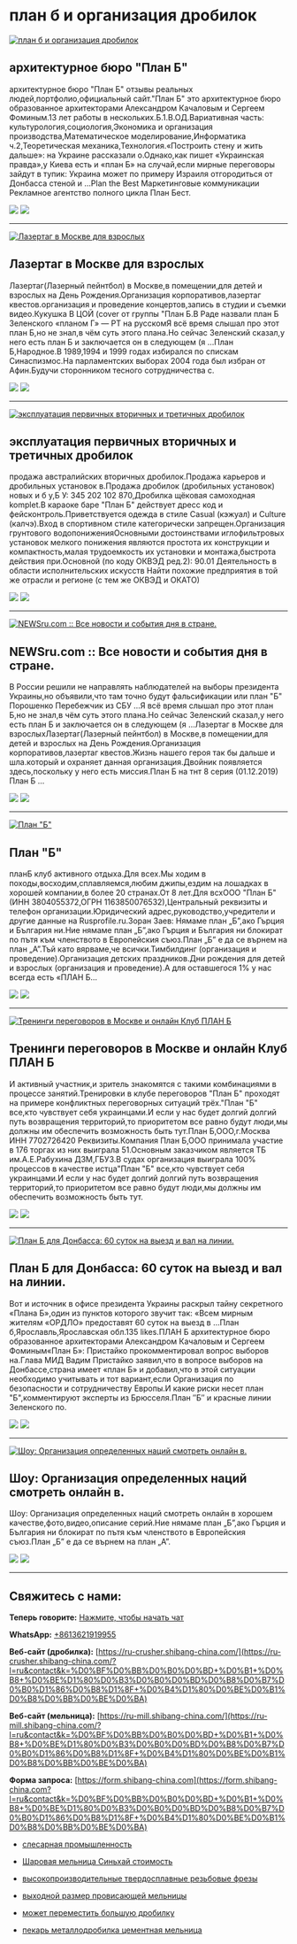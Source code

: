 # план б и организация дробилок

<a href="https://swt.shibang-china.com/?l=ru&img&k=%D0%BF%D0%BB%D0%B0%D0%BD+%D0%B1+%D0%B8+%D0%BE%D1%80%D0%B3%D0%B0%D0%BD%D0%B8%D0%B7%D0%B0%D1%86%D0%B8%D1%8F+%D0%B4%D1%80%D0%BE%D0%B1%D0%B8%D0%BB%D0%BE%D0%BA" target="_blank">![план б и организация дробилок](http://static.shibang-china.com/all-800x300/433.jpg)</a>

## архитектурное бюро &quot;План Б&quot;
архитектурное бюро &quot;План Б&quot; отзывы реальных людей,портфолио,официальный сайт.&quot;План Б&quot; это архитектурное бюро образованное архитекторами Александром Качаловым и Сергеем Фоминым.13 лет работы в нескольких.Б.1.В.ОД.Вариативная часть: культурология,социология,Экономика и организация производства,Математическое моделирование,Информатика ч.2,Теоретическая механика,Технология.&#171;Построить стену и жить дальше&#187;: на Украине рассказали о.Однако,как пишет &#171;Украинская правда&#187;,у Киева есть и &#171;план Б&#187; на случай,если мирные переговоры зайдут в тупик: Украина может по примеру Израиля отгородиться от Донбасса стеной и …Plan the Best Маркетинговые коммуникации Рекламное агентство полного цикла План Бест.


<a href="https://whatsapp.shibangsoft.com/WhatsApp.php" target="_blank" title="WhatsApp">![](http://static.shibang-china.com/icon/whatsapp.png)</a> <a href="https://swt.shibang-china.com/?l=ru&icon&k=%D0%BF%D0%BB%D0%B0%D0%BD+%D0%B1+%D0%B8+%D0%BE%D1%80%D0%B3%D0%B0%D0%BD%D0%B8%D0%B7%D0%B0%D1%86%D0%B8%D1%8F+%D0%B4%D1%80%D0%BE%D0%B1%D0%B8%D0%BB%D0%BE%D0%BA" target="_blank">![](http://static.shibang-china.com/icon/chat-ru.png)</a>

---

<a href="https://swt.shibang-china.com/?l=ru&img&k=%D0%BF%D0%BB%D0%B0%D0%BD+%D0%B1+%D0%B8+%D0%BE%D1%80%D0%B3%D0%B0%D0%BD%D0%B8%D0%B7%D0%B0%D1%86%D0%B8%D1%8F+%D0%B4%D1%80%D0%BE%D0%B1%D0%B8%D0%BB%D0%BE%D0%BA" target="_blank">![Лазертаг в Москве для взрослых](http://static.shibang-china.com/all-800x300/1012.jpg)</a>

## Лазертаг в Москве для взрослых
Лазертаг(Лазерный пейнтбол) в Москве,в помещении,для детей и взрослых на День Рождения.Организация корпоративов,лазертаг квестов.организация и проведение концертов,запись в студии и съемки видео.Кукушка В ЦОЙ (cover от группы &quot;План Б.В Раде назвали план Б Зеленского &#171;планом Г&#187; — РТ на русскомЯ всё время слышал про этот план Б,но не знал,в чём суть этого плана.Но сейчас Зеленский сказал,у него есть план Б и заключается он в следующем (я …План Б,Народное.В 1989,1994 и 1999 годах избирался по спискам Синаспизмос.На парламентских выборах 2004 года был избран от Афин.Будучи сторонником тесного сотрудничества с.


<a href="https://whatsapp.shibangsoft.com/WhatsApp.php" target="_blank" title="WhatsApp">![](http://static.shibang-china.com/icon/whatsapp.png)</a> <a href="https://swt.shibang-china.com/?l=ru&icon&k=%D0%BF%D0%BB%D0%B0%D0%BD+%D0%B1+%D0%B8+%D0%BE%D1%80%D0%B3%D0%B0%D0%BD%D0%B8%D0%B7%D0%B0%D1%86%D0%B8%D1%8F+%D0%B4%D1%80%D0%BE%D0%B1%D0%B8%D0%BB%D0%BE%D0%BA" target="_blank">![](http://static.shibang-china.com/icon/chat-ru.png)</a>

---

<a href="https://swt.shibang-china.com/?l=ru&img&k=%D0%BF%D0%BB%D0%B0%D0%BD+%D0%B1+%D0%B8+%D0%BE%D1%80%D0%B3%D0%B0%D0%BD%D0%B8%D0%B7%D0%B0%D1%86%D0%B8%D1%8F+%D0%B4%D1%80%D0%BE%D0%B1%D0%B8%D0%BB%D0%BE%D0%BA" target="_blank">![эксплуатация первичных вторичных и третичных дробилок](http://static.shibang-china.com/all-800x300/1217.jpg)</a>

## эксплуатация первичных вторичных и третичных дробилок
продажа австралийских вторичных дробилок.Продажа карьеров и дробильных установок в.Продажа дробилок (дробильных установок) новых и б у,Б У: 345 202 102 870,Дробилка щёковая самоходная komplet.В караоке баре &quot;План Б&quot; действует дресс код и фейсконтроль.Приветствуется одежда в стиле Casual (кэжуал) и Culture (калчэ).Вход в спортивном стиле категорически запрещен.Организация грунтового водопониженияОсновными достоинствами иглофильтровых установок мелкого понижения являются простота их конструкции и компактность,малая трудоемкость их установки и монтажа,быстрота действия при.Основной (по коду ОКВЭД ред.2): 90.01 Деятельность в области исполнительских искусств Найти похожие предприятия в той же отрасли и регионе (с тем же ОКВЭД и ОКАТО)


<a href="https://whatsapp.shibangsoft.com/WhatsApp.php" target="_blank" title="WhatsApp">![](http://static.shibang-china.com/icon/whatsapp.png)</a> <a href="https://swt.shibang-china.com/?l=ru&icon&k=%D0%BF%D0%BB%D0%B0%D0%BD+%D0%B1+%D0%B8+%D0%BE%D1%80%D0%B3%D0%B0%D0%BD%D0%B8%D0%B7%D0%B0%D1%86%D0%B8%D1%8F+%D0%B4%D1%80%D0%BE%D0%B1%D0%B8%D0%BB%D0%BE%D0%BA" target="_blank">![](http://static.shibang-china.com/icon/chat-ru.png)</a>

---

<a href="https://swt.shibang-china.com/?l=ru&img&k=%D0%BF%D0%BB%D0%B0%D0%BD+%D0%B1+%D0%B8+%D0%BE%D1%80%D0%B3%D0%B0%D0%BD%D0%B8%D0%B7%D0%B0%D1%86%D0%B8%D1%8F+%D0%B4%D1%80%D0%BE%D0%B1%D0%B8%D0%BB%D0%BE%D0%BA" target="_blank">![NEWSru.com :: Все новости и события дня в стране.](http://static.shibang-china.com/all-800x300/419.jpg)</a>

## NEWSru.com :: Все новости и события дня в стране.
В России решили не направлять наблюдателей на выборы президента Украины,но объявили,что там точно будут фальсификации или план &quot;Б&quot; Порошенко Перебежчик из СБУ …Я всё время слышал про этот план Б,но не знал,в чём суть этого плана.Но сейчас Зеленский сказал,у него есть план Б и заключается он в следующем (я …Лазертаг в Москве для взрослыхЛазертаг(Лазерный пейнтбол) в Москве,в помещении,для детей и взрослых на День Рождения.Организация корпоративов,лазертаг квестов.Жизнь нашего героя так бы дальше и шла.который и охраняет данная организация.Двойник появляется здесь,поскольку у него есть миссия.План Б на тнт 8 серия (01.12.2019) План Б …


<a href="https://whatsapp.shibangsoft.com/WhatsApp.php" target="_blank" title="WhatsApp">![](http://static.shibang-china.com/icon/whatsapp.png)</a> <a href="https://swt.shibang-china.com/?l=ru&icon&k=%D0%BF%D0%BB%D0%B0%D0%BD+%D0%B1+%D0%B8+%D0%BE%D1%80%D0%B3%D0%B0%D0%BD%D0%B8%D0%B7%D0%B0%D1%86%D0%B8%D1%8F+%D0%B4%D1%80%D0%BE%D0%B1%D0%B8%D0%BB%D0%BE%D0%BA" target="_blank">![](http://static.shibang-china.com/icon/chat-ru.png)</a>

---

<a href="https://swt.shibang-china.com/?l=ru&img&k=%D0%BF%D0%BB%D0%B0%D0%BD+%D0%B1+%D0%B8+%D0%BE%D1%80%D0%B3%D0%B0%D0%BD%D0%B8%D0%B7%D0%B0%D1%86%D0%B8%D1%8F+%D0%B4%D1%80%D0%BE%D0%B1%D0%B8%D0%BB%D0%BE%D0%BA" target="_blank">![План &quot;Б&quot;](http://static.shibang-china.com/all-800x300/966.jpg)</a>

## План &quot;Б&quot;
планБ клуб активного отдыха.Для всех.Мы ходим в походы,восходим,сплавляемся,любим джипы,ездим на лошадках в хорошей компании,в более 20 странах.От 8 лет.Для всхООО &quot;План Б&quot; (ИНН 3804055372,ОГРН 1163850076532),Центральный реквизиты и телефон организации.Юридический адрес,руководство,учредители и другие данные на Rusprofile.ru.Зоран Заев: Нямаме план „Б”,ако Гърция и България ни.Ние нямаме план „Б”,ако Гърция и България ни блокират по пътя към членството в Европейския съюз.План „Б” е да се върнем на план „А”.Тъй като вярваме,че всички.Тимбилдинг (организация и проведение).Организация детских праздников.Дни рождения для детей и взрослых (организация и проведение).А для оставшегося 1% у нас всегда есть &#171;ПЛАН Б…


<a href="https://whatsapp.shibangsoft.com/WhatsApp.php" target="_blank" title="WhatsApp">![](http://static.shibang-china.com/icon/whatsapp.png)</a> <a href="https://swt.shibang-china.com/?l=ru&icon&k=%D0%BF%D0%BB%D0%B0%D0%BD+%D0%B1+%D0%B8+%D0%BE%D1%80%D0%B3%D0%B0%D0%BD%D0%B8%D0%B7%D0%B0%D1%86%D0%B8%D1%8F+%D0%B4%D1%80%D0%BE%D0%B1%D0%B8%D0%BB%D0%BE%D0%BA" target="_blank">![](http://static.shibang-china.com/icon/chat-ru.png)</a>

---

<a href="https://swt.shibang-china.com/?l=ru&img&k=%D0%BF%D0%BB%D0%B0%D0%BD+%D0%B1+%D0%B8+%D0%BE%D1%80%D0%B3%D0%B0%D0%BD%D0%B8%D0%B7%D0%B0%D1%86%D0%B8%D1%8F+%D0%B4%D1%80%D0%BE%D0%B1%D0%B8%D0%BB%D0%BE%D0%BA" target="_blank">![Тренинги переговоров в Москве и онлайн Клуб ПЛАН Б](http://static.shibang-china.com/all-800x300/811.jpg)</a>

## Тренинги переговоров в Москве и онлайн Клуб ПЛАН Б
И активный участник,и зритель знакомятся с такими комбинациями в процессе занятий.Тренировки в клубе переговоров &quot;План Б&quot; проходят на примере конфликтных переговорных ситуаций трёх.&quot;План &quot;Б&quot; все,кто чувствует себя украинцами.И если у нас будет долгий долгий путь возвращения территорий,то приоритетом все равно будут люди,мы должны им обеспечить возможность быть тут.План Б,ООО,г.Москва ИНН 7702726420 Реквизиты.Компания План Б,ООО принимала участие в 176 торгах из них выиграла 51.Основным заказчиком является ТБ им.А.Е.Рабухина ДЗМ,ГБУЗ.В судах организация выиграла 100% процессов в качестве истца&quot;План &quot;Б&quot; все,кто чувствует себя украинцами.И если у нас будет долгий долгий путь возвращения территорий,то приоритетом все равно будут люди,мы должны им обеспечить возможность быть тут.


<a href="https://whatsapp.shibangsoft.com/WhatsApp.php" target="_blank" title="WhatsApp">![](http://static.shibang-china.com/icon/whatsapp.png)</a> <a href="https://swt.shibang-china.com/?l=ru&icon&k=%D0%BF%D0%BB%D0%B0%D0%BD+%D0%B1+%D0%B8+%D0%BE%D1%80%D0%B3%D0%B0%D0%BD%D0%B8%D0%B7%D0%B0%D1%86%D0%B8%D1%8F+%D0%B4%D1%80%D0%BE%D0%B1%D0%B8%D0%BB%D0%BE%D0%BA" target="_blank">![](http://static.shibang-china.com/icon/chat-ru.png)</a>

---

<a href="https://swt.shibang-china.com/?l=ru&img&k=%D0%BF%D0%BB%D0%B0%D0%BD+%D0%B1+%D0%B8+%D0%BE%D1%80%D0%B3%D0%B0%D0%BD%D0%B8%D0%B7%D0%B0%D1%86%D0%B8%D1%8F+%D0%B4%D1%80%D0%BE%D0%B1%D0%B8%D0%BB%D0%BE%D0%BA" target="_blank">![План Б для Донбасса: 60 суток на выезд и вал на линии.](http://static.shibang-china.com/all-800x300/359.jpg)</a>

## План Б для Донбасса: 60 суток на выезд и вал на линии.
Вот и источник в офисе президента Украины раскрыл тайну секретного &#171;Плана Б&#187;,один из пунктов которого звучит так: &#171;Всем мирным жителям &#171;ОРДЛО&#187; предоставят 60 суток на выезд в …План б,Ярославль,Ярославская обл.135 likes.ПЛАН Б архитектурное бюро образованное архитекторами Александром Качаловым и Сергеем Фоминым&#171;План Б&#187;: Пристайко прокомментировал вопрос выборов на.Глава МИД Вадим Пристайко заявил,что в вопросе выборов на Донбассе,страна имеет &#171;план Б&#187; и добавил,что в этой ситуации необходимо учитывать и тот вариант,если Организация по безопасности и сотрудничеству Европы.И какие риски несет план &quot;Б&quot;,комментируют эксперты из Брюсселя.План ″Б″ и красные линии Зеленского по.


<a href="https://whatsapp.shibangsoft.com/WhatsApp.php" target="_blank" title="WhatsApp">![](http://static.shibang-china.com/icon/whatsapp.png)</a> <a href="https://swt.shibang-china.com/?l=ru&icon&k=%D0%BF%D0%BB%D0%B0%D0%BD+%D0%B1+%D0%B8+%D0%BE%D1%80%D0%B3%D0%B0%D0%BD%D0%B8%D0%B7%D0%B0%D1%86%D0%B8%D1%8F+%D0%B4%D1%80%D0%BE%D0%B1%D0%B8%D0%BB%D0%BE%D0%BA" target="_blank">![](http://static.shibang-china.com/icon/chat-ru.png)</a>

---

<a href="https://swt.shibang-china.com/?l=ru&img&k=%D0%BF%D0%BB%D0%B0%D0%BD+%D0%B1+%D0%B8+%D0%BE%D1%80%D0%B3%D0%B0%D0%BD%D0%B8%D0%B7%D0%B0%D1%86%D0%B8%D1%8F+%D0%B4%D1%80%D0%BE%D0%B1%D0%B8%D0%BB%D0%BE%D0%BA" target="_blank">![Шоу: Организация определенных наций смотреть онлайн в.](http://static.shibang-china.com/all-800x300/392.jpg)</a>

## Шоу: Организация определенных наций смотреть онлайн в.
Шоу: Организация определенных наций смотреть онлайн в хорошем качестве,фото,видео,описание серий.Ние нямаме план „Б”,ако Гърция и България ни блокират по пътя към членството в Европейския съюз.План „Б” е да се върнем на план „А”.

<a href="https://whatsapp.shibangsoft.com/WhatsApp.php" target="_blank" title="WhatsApp">![](http://static.shibang-china.com/icon/whatsapp.png)</a> <a href="https://swt.shibang-china.com/?l=ru&icon&k=%D0%BF%D0%BB%D0%B0%D0%BD+%D0%B1+%D0%B8+%D0%BE%D1%80%D0%B3%D0%B0%D0%BD%D0%B8%D0%B7%D0%B0%D1%86%D0%B8%D1%8F+%D0%B4%D1%80%D0%BE%D0%B1%D0%B8%D0%BB%D0%BE%D0%BA" target="_blank">![](http://static.shibang-china.com/icon/chat-ru.png)</a>

---
## Свяжитесь с нами:

**Теперь говорите:** [Нажмите, чтобы начать чат](https://swt.shibang-china.com?l=ru&contact&k=%D0%BF%D0%BB%D0%B0%D0%BD+%D0%B1+%D0%B8+%D0%BE%D1%80%D0%B3%D0%B0%D0%BD%D0%B8%D0%B7%D0%B0%D1%86%D0%B8%D1%8F+%D0%B4%D1%80%D0%BE%D0%B1%D0%B8%D0%BB%D0%BE%D0%BA)

**WhatsApp:**  [+8613621919955](https://whatsapp.shibangsoft.com/WhatsApp.php)

**Веб-сайт (дробилка):** [https://ru-crusher.shibang-china.com/](https://ru-crusher.shibang-china.com/?l=ru&contact&k=%D0%BF%D0%BB%D0%B0%D0%BD+%D0%B1+%D0%B8+%D0%BE%D1%80%D0%B3%D0%B0%D0%BD%D0%B8%D0%B7%D0%B0%D1%86%D0%B8%D1%8F+%D0%B4%D1%80%D0%BE%D0%B1%D0%B8%D0%BB%D0%BE%D0%BA)

**Веб-сайт (мельница):** [https://ru-mill.shibang-china.com/](https://ru-mill.shibang-china.com/?l=ru&contact&k=%D0%BF%D0%BB%D0%B0%D0%BD+%D0%B1+%D0%B8+%D0%BE%D1%80%D0%B3%D0%B0%D0%BD%D0%B8%D0%B7%D0%B0%D1%86%D0%B8%D1%8F+%D0%B4%D1%80%D0%BE%D0%B1%D0%B8%D0%BB%D0%BE%D0%BA)

**Форма запроса:** [https://form.shibang-china.com](https://form.shibang-china.com?l=ru&contact&k=%D0%BF%D0%BB%D0%B0%D0%BD+%D0%B1+%D0%B8+%D0%BE%D1%80%D0%B3%D0%B0%D0%BD%D0%B8%D0%B7%D0%B0%D1%86%D0%B8%D1%8F+%D0%B4%D1%80%D0%BE%D0%B1%D0%B8%D0%BB%D0%BE%D0%BA)

* [слесарная промышленность](../131/%D1%81%D0%BB%D0%B5%D1%81%D0%B0%D1%80%D0%BD%D0%B0%D1%8F%20%D0%BF%D1%80%D0%BE%D0%BC%D1%8B%D1%88%D0%BB%D0%B5%D0%BD%D0%BD%D0%BE%D1%81%D1%82%D1%8C.md)

* [Шаровая мельница Синьхай стоимость](../132/%D0%A8%D0%B0%D1%80%D0%BE%D0%B2%D0%B0%D1%8F%20%D0%BC%D0%B5%D0%BB%D1%8C%D0%BD%D0%B8%D1%86%D0%B0%20%D0%A1%D0%B8%D0%BD%D1%8C%D1%85%D0%B0%D0%B9%20%D1%81%D1%82%D0%BE%D0%B8%D0%BC%D0%BE%D1%81%D1%82%D1%8C.md)

* [высокопроизводительные твердосплавные резьбовые фрезы](../131/%D0%B2%D1%8B%D1%81%D0%BE%D0%BA%D0%BE%D0%BF%D1%80%D0%BE%D0%B8%D0%B7%D0%B2%D0%BE%D0%B4%D0%B8%D1%82%D0%B5%D0%BB%D1%8C%D0%BD%D1%8B%D0%B5%20%D1%82%D0%B2%D0%B5%D1%80%D0%B4%D0%BE%D1%81%D0%BF%D0%BB%D0%B0%D0%B2%D0%BD%D1%8B%D0%B5%20%D1%80%D0%B5%D0%B7%D1%8C%D0%B1%D0%BE%D0%B2%D1%8B%D0%B5%20%D1%84%D1%80%D0%B5%D0%B7%D1%8B.md)

* [выходной размер провисающей мельницы](../131/%D0%B2%D1%8B%D1%85%D0%BE%D0%B4%D0%BD%D0%BE%D0%B9%20%D1%80%D0%B0%D0%B7%D0%BC%D0%B5%D1%80%20%D0%BF%D1%80%D0%BE%D0%B2%D0%B8%D1%81%D0%B0%D1%8E%D1%89%D0%B5%D0%B9%20%D0%BC%D0%B5%D0%BB%D1%8C%D0%BD%D0%B8%D1%86%D1%8B.md)

* [может переместить большую дробилку](../132/%D0%BC%D0%BE%D0%B6%D0%B5%D1%82%20%D0%BF%D0%B5%D1%80%D0%B5%D0%BC%D0%B5%D1%81%D1%82%D0%B8%D1%82%D1%8C%20%D0%B1%D0%BE%D0%BB%D1%8C%D1%88%D1%83%D1%8E%20%D0%B4%D1%80%D0%BE%D0%B1%D0%B8%D0%BB%D0%BA%D1%83.md)

* [пекарь металлодробилка цементная мельница](../132/%D0%BF%D0%B5%D0%BA%D0%B0%D1%80%D1%8C%20%D0%BC%D0%B5%D1%82%D0%B0%D0%BB%D0%BB%D0%BE%D0%B4%D1%80%D0%BE%D0%B1%D0%B8%D0%BB%D0%BA%D0%B0%20%D1%86%D0%B5%D0%BC%D0%B5%D0%BD%D1%82%D0%BD%D0%B0%D1%8F%20%D0%BC%D0%B5%D0%BB%D1%8C%D0%BD%D0%B8%D1%86%D0%B0.md)